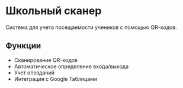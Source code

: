 # Школьный сканер

Система для учета посещаемости учеников с помощью QR-кодов.

## Функции
- Сканирование QR-кодов
- Автоматическое определение входа/выхода
- Учет опозданий
- Интеграция с Google Таблицами
